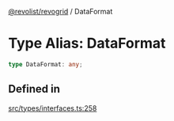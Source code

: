 [@revolist/revogrid](README.md) / DataFormat

# Type Alias: DataFormat

```ts
type DataFormat: any;
```

## Defined in

[src/types/interfaces.ts:258](https://github.com/revolist/revogrid/blob/786bfc578aeb724125d022c69d878eb830c54a23/src/types/interfaces.ts#L258)
